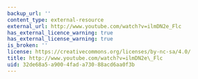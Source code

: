 ```yaml
---
backup_url: ''
content_type: external-resource
external_url: http://www.youtube.com/watch?v=ilmDN2e_Flc
has_external_licence_warning: true
has_external_license_warning: true
is_broken: ''
license: https://creativecommons.org/licenses/by-nc-sa/4.0/
title: http://www.youtube.com/watch?v=ilmDN2e\_Flc
uid: 32de68a5-a900-4fad-a730-88acd6aa0f3b
---
```

